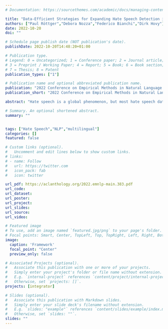 ```yaml
---
# Documentation: https://sourcethemes.com/academic/docs/managing-content/

title: "Data-Efficient Strategies for Expanding Hate Speech Detection into Under-Resourced Languages"
authors: ["Paul Röttger","Debora Nozza","Federico Bianchi","Dirk Hovy"]
date: 2022-10-20
doi: ""

# Schedule page publish date (NOT publication's date).
publishDate: 2022-10-20T14:48:20+01:00

# Publication type.
# Legend: 0 = Uncategorized; 1 = Conference paper; 2 = Journal article;
# 3 = Preprint / Working Paper; 4 = Report; 5 = Book; 6 = Book section;
# 7 = Thesis; 8 = Patent
publication_types: ["1"]

# Publication name and optional abbreviated publication name.
publication: "2022 Conference on Empirical Methods in Natural Language Processing (EMNLP 2022)"
publication_short: "2022 Conference on Empirical Methods in Natural Language Processing (EMNLP 2022)"

abstract: "Hate speech is a global phenomenon, but most hate speech datasets so far focus on English-language content. This hinders the development of more effective hate speech detection models in hundreds of languages spoken by billions across the world. More data is needed, but annotating hateful content is expensive, time-consuming and potentially harmful to annotators. To mitigate these issues, we explore data-efficient strategies for expanding hate speech detection into under-resourced languages. In a series of experiments with mono- and multilingual models across five non-English languages, we find that 1) a small amount of target-language fine-tuning data is needed to achieve strong performance, 2) the benefits of using more such data decrease exponentially, and 3) initial fine-tuning on readily-available English data can partially substitute target-language data and improve model generalisability. Based on these findings, we formulate actionable recommendations for hate speech detection in low-resource language settings."

# Summary. An optional shortened abstract.
summary: ""


tags: ["Hate Speech","NLP","multilingual"]
categories: []
featured: false

# Custom links (optional).
#   Uncomment and edit lines below to show custom links.
# links:
# - name: Follow
#   url: https://twitter.com
#   icon_pack: fab
#   icon: twitter

url_pdf: https://aclanthology.org/2022.emnlp-main.383.pdf
url_code:
url_dataset:
url_poster:
url_project:
url_slides:
url_source:
url_video:

# Featured image
# To use, add an image named `featured.jpg/png` to your page's folder.
# Focal points: Smart, Center, TopLeft, Top, TopRight, Left, Right, BottomLeft, Bottom, BottomRight.
image:
  caption: 'Framework'
  focal_point: "Center"
  preview_only: false

# Associated Projects (optional).
#   Associate this publication with one or more of your projects.
#   Simply enter your project's folder or file name without extension.
#   E.g. `internal-project` references `content/project/internal-project/index.md`.
#   Otherwise, set `projects: []`.
projects: [integrator]

# Slides (optional).
#   Associate this publication with Markdown slides.
#   Simply enter your slide deck's filename without extension.
#   E.g. `slides: "example"` references `content/slides/example/index.md`.
#   Otherwise, set `slides: ""`.
slides: ""
---
```

